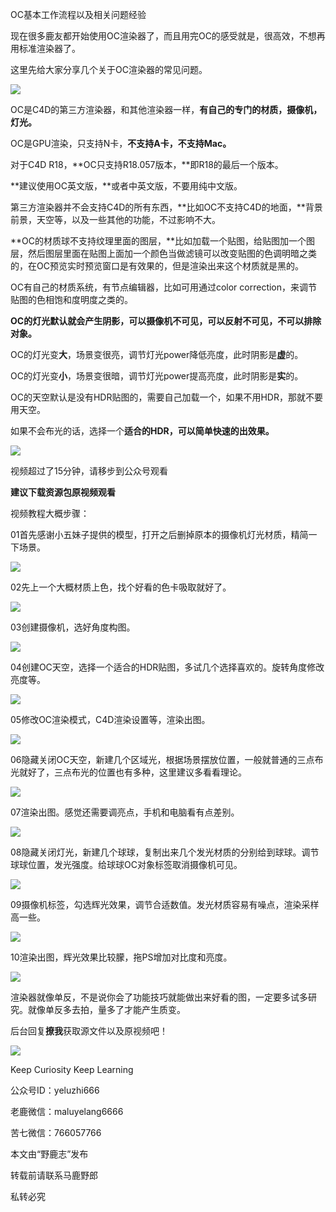 OC基本工作流程以及相关问题经验

现在很多鹿友都开始使用OC渲染器了，而且用完OC的感受就是，很高效，不想再用标准渲染器了。

这里先给大家分享几个关于OC渲染器的常见问题。

![](https://pic2.zhimg.com/v2-29972d51c8ff091e19931910625efd1d_r.jpg)

OC是C4D的第三方渲染器，和其他渲染器一样，**有自己的专门的材质，摄像机，灯光。**

OC是GPU渲染，只支持N卡，**不支持A卡，不支持Mac。**

对于C4D R18，**OC只支持R18.057版本，**即R18的最后一个版本。

**建议使用OC英文版，**或者中英文版，不要用纯中文版。

第三方渲染器并不会支持C4D的所有东西，**比如OC不支持C4D的地面，**背景前景，天空等，以及一些其他的功能，不过影响不大。

**OC的材质球不支持纹理里面的图层，**比如加载一个贴图，给贴图加一个图层，然后图层里面在贴图上面加一个颜色当做滤镜可以改变贴图的色调明暗之类的，在OC预览实时预览窗口是有效果的，但是渲染出来这个材质就是黑的。

OC有自己的材质系统，有节点编辑器，比如可用通过color correction，来调节贴图的色相饱和度明度之类的。

**OC的灯光默认就会产生阴影，可以摄像机不可见，可以反射不可见，不可以排除对象。**

OC的灯光变**大**，场景变很亮，调节灯光power降低亮度，此时阴影是**虚**的。

OC的灯光变**小**，场景变很暗，调节灯光power提高亮度，此时阴影是**实**的。

OC的天空默认是没有HDR贴图的，需要自己加载一个，如果不用HDR，那就不要用天空。

如果不会布光的话，选择一个**适合的HDR，可以简单快速的出效果。**

![](https://pic2.zhimg.com/v2-29972d51c8ff091e19931910625efd1d_r.jpg)

视频超过了15分钟，请移步到公众号观看

**建议下载资源包原视频观看**

视频教程大概步骤：

01首先感谢小五妹子提供的模型，打开之后删掉原本的摄像机灯光材质，精简一下场景。

![](https://pic3.zhimg.com/v2-3d52345b41091731afd143f43efff012_r.jpg)

02先上一个大概材质上色，找个好看的色卡吸取就好了。

![](https://pic4.zhimg.com/v2-2c4d11ed4be72c6889e8d0b771c549fb_r.jpg)

03创建摄像机，选好角度构图。

![](https://pic4.zhimg.com/v2-cdebe115c7f17ffc031245dac74f38e3_r.jpg)

04创建OC天空，选择一个适合的HDR贴图，多试几个选择喜欢的。旋转角度修改亮度等。

![](https://pic1.zhimg.com/v2-96eed17a277032b623c7e5b772638c80_r.jpg)

05修改OC渲染模式，C4D渲染设置等，渲染出图。

![](https://pic4.zhimg.com/v2-39deaf2d77cf3d91dfbb41a39ef2c29b_r.jpg)

06隐藏关闭OC天空，新建几个区域光，根据场景摆放位置，一般就普通的三点布光就好了，三点布光的位置也有多种，这里建议多看看理论。

![](https://pic2.zhimg.com/v2-74786fcd5c19127f1e77dd929e932f75_r.jpg)

07渲染出图。感觉还需要调亮点，手机和电脑看有点差别。

![](https://pic1.zhimg.com/v2-5c40e567725a0128b99973301dae434c_r.jpg)

08隐藏关闭灯光，新建几个球球，复制出来几个发光材质的分别给到球球。调节球球位置，发光强度。给球球OC对象标签取消摄像机可见。

![](https://pic2.zhimg.com/v2-0a5c6f4588b15911d5d47e31f82e4df9_r.jpg)

09摄像机标签，勾选辉光效果，调节合适数值。发光材质容易有噪点，渲染采样高一些。

![](https://pic2.zhimg.com/v2-edb2dc4b55dc01f9989a7970cec69675_r.jpg)

10渲染出图，辉光效果比较朦，拖PS增加对比度和亮度。

![](https://pic3.zhimg.com/v2-ceabe1cbfbf030f1814edd6b40ed0ce2_r.jpg)

渲染器就像单反，不是说你会了功能技巧就能做出来好看的图，一定要多试多研究。就像单反多去拍，量多了才能产生质变。

后台回复**撩我**获取源文件以及原视频吧！

![](https://pic2.zhimg.com/v2-29972d51c8ff091e19931910625efd1d_r.jpg)

Keep Curiosity Keep Learning  

公众号ID：yeluzhi666

老鹿微信：maluyelang6666

苦七微信：766057766

本文由“野鹿志”发布

转载前请联系马鹿野郎

私转必究